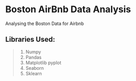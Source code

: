 # Boston AirBnb Data Analysis
Analysing the Boston Data for Airbnb

## Libraries Used:
> 1. Numpy 
> 2. Pandas 
> 3. Matplotlib pyplot
> 4. Seaborn
> 5. Sklearn
